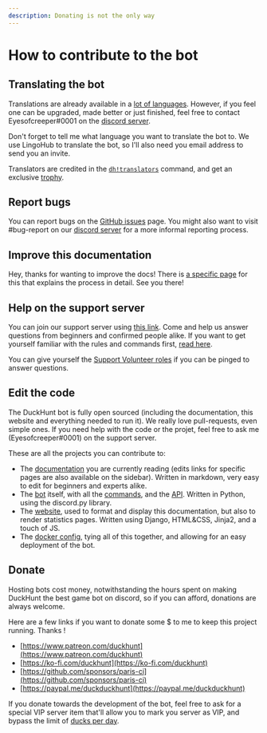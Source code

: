 ```yaml
---
description: Donating is not the only way
---
```


# How to contribute to the bot

## Translating the bot

Translations are already available in a [lot of languages](https://duckhunt.me/commands/translators). However, if you feel one can be upgraded, made better or just finished, feel free to contact Eyesofcreeper\#0001 on the [discord server](https://discordapp.com/invite/2BksEkV).

Don't forget to tell me what language you want to translate the bot to. We use LingoHub to translate the bot, so I'll also need you email address to send you an invite.

Translators are credited in the [`dh!translators`](https://duckhunt.me/commands/translators) command, and get an exclusive [trophy](achievements-guide.md).

## Report bugs

You can report bugs on the [GitHub issues](https://github.com/DuckHunt-discord/DHV4/issues) page. You might also want to visit \#bug-report on our [discord server](https://discordapp.com/invite/2BksEkV) for a more informal reporting process.

## Improve this documentation

Hey, thanks for wanting to improve the docs! There is [a specific page](../how-to-edit-this-wiki.md) for this that explains the process in detail. See you there!

## Help on the support server

You can join our support server using [this link](https://discord.gg/2BksEkV). Come and help us answer questions from beginners and confirmed people alike. If you want to get yourself familiar with the rules and commands first, [read here](../support-server/how-to-join.md).

You can give yourself the [Support Volunteer roles](../support-server/list-of-roles.md) if you can be pinged to answer questions.

## Edit the code

The DuckHunt bot is fully open sourced \(including the documentation, this website and everything needed to run it\). We really love pull-requests, even simple ones. If you need help with the code or the projet, feel free to ask me \(Eyesofcreeper\#0001\) on the support server.

These are all the projects you can contribute to:

* The [documentation](https://github.com/DuckHunt-discord/duckhunt.me-docs) you are currently reading \(edits links for specific pages are also available on the sidebar\). Written in markdown, very easy to edit for beginners and experts alike.
* The [bot](https://github.com/DuckHunt-discord/DHV4) itself, with all the [commands](https://duckhunt.me/commands), and the [API](../the-duckhunt-api/channels-scores-and-stats.md). Written in Python, using the discord.py library.
* The [website](https://github.com/DuckHunt-discord/DHV4_Web), used to format and display this documentation, but also to render statistics pages. Written using Django, HTML&CSS, Jinja2, and a touch of JS.
* The [docker config](https://github.com/DuckHunt-discord/DuckHunt_Docker), tying all of this together, and allowing for an easy deployment of the bot.

## Donate

Hosting bots cost money, notwithstanding the hours spent on making DuckHunt the best game bot on discord, so if you can afford, donations are always welcome.

Here are a few links if you want to donate some $ to me to keep this project running. Thanks !

* [https://www.patreon.com/duckhunt](https://www.patreon.com/duckhunt)
* [https://ko-fi.com/duckhunt](https://ko-fi.com/duckhunt)
* [https://github.com/sponsors/paris-ci](https://github.com/sponsors/paris-ci)
* [https://paypal.me/duckduckhunt](https://paypal.me/duckduckhunt)

If you donate towards the development of the bot, feel free to ask for a special VIP server item that'll allow you to mark you server as VIP, and bypass the limit of [ducks per day](https://duckhunt.me/commands/settings/ducks_per_day).

